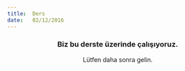 ```yaml
---
title:  Ders
date:   02/12/2016
---
```


### <center>Biz bu derste üzerinde çalışıyoruz.</center>
<center>Lütfen daha sonra gelin.</center>